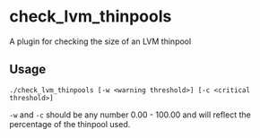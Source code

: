 # check_lvm_thinpools
A plugin for checking the size of an LVM thinpool

## Usage
```
./check_lvm_thinpools [-w <warning threshold>] [-c <critical threshold>]
```

`-w` and `-c` should be any number 0.00 - 100.00 and will reflect the percentage of the thinpool used.
